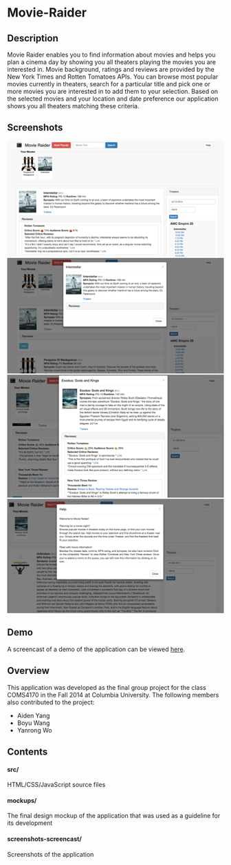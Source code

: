 # Movie-Raider

## Description
Movie Raider enables you to find information about movies and helps you plan a cinema day by showing you all theaters playing the movies you are interested in. Movie background, ratings and reviews are provided by the New York Times and Rotten Tomatoes APIs. You can browse most popular movies currently in theaters, search for a particular title and pick one or more movies you are interested in to add them to your selection. Based on the selected movies and your location and date preference our 
application shows you all theaters matching these criteria.

## Screenshots
![landing-page](screenshots/popular-movies.png)
![movie-modal](screenshots/movie-modal.png)
![movie-modal-reviews](screenshots/movie-modal-reviews.png)
![help-modal](screenshots/help-modal.png)

## Demo
A screencast of a demo of the application can be viewed [here](https://www.youtube.com/watch?v=3iBsiYyM8Qc).

## Overview
This application was developed as the final group project for the class COMS4170 in the Fall 2014 at Columbia University. The following members also contributed to the project:
- Aiden Yang
- Boyu Wang
- Yanrong Wo

## Contents
#### src/
HTML/CSS/JavaScript source files

#### mockups/
The final design mockup of the application that was used as a guideline for its development

#### screenshots-screencast/
Screenshots of the application
